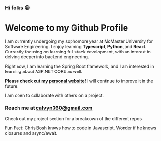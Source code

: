 ### Hi folks 😀


# Welcome to my Github Profile

I am currently undergoing my sophomore year at McMaster University for Software Engineering. I enjoy learning **Typescript**, **Python**, and **React**. Currently focusing on learning full stack development, with an interest in delving deeper into backend engineering.

Right now, I am learning the Spring Boot framework, and I am interested in learning about ASP.NET CORE as well.

**Please check out my [personal website](https://calvynsiongv2.netlify.app/)!** I will continue to improve it in the future.

I am open to collaborate with others on a project.
### Reach me at [calvyn360@gmail.com](mailto:calvyn360@gmail.com)

Check out my project section for a breakdown of the different repos

Fun Fact: Chris Bosh knows how to code in Javascript. Wonder if he knows closures and async/await.


